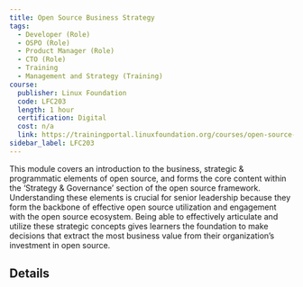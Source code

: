 ```yaml
---
title: Open Source Business Strategy
tags: 
  - Developer (Role)
  - OSPO (Role)
  - Product Manager (Role)
  - CTO (Role)
  - Training
  - Management and Strategy (Training)
course:
  publisher: Linux Foundation
  code: LFC203
  length: 1 hour
  certification: Digital
  cost: n/a
  link: https://trainingportal.linuxfoundation.org/courses/open-source-business-strategy-lfc203
sidebar_label: LFC203
---
```


This module covers an introduction to the business, strategic & programmatic elements of open source, and forms the core content within the ‘Strategy & Governance’ section of the open source framework. Understanding these elements is crucial for senior leadership because they form the backbone of effective open source utilization and engagement with the open source ecosystem. Being able to effectively articulate and utilize these strategic concepts gives learners the foundation to make decisions that extract the most business value from their organization’s investment in open source.

## Details

<CourseDetails course={frontMatter.course}/>
